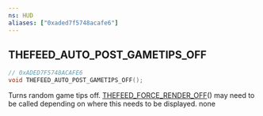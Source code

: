 ```yaml
---
ns: HUD
aliases: ["0xaded7f5748acafe6"]
---
```

## THEFEED_AUTO_POST_GAMETIPS_OFF

```c
// 0xADED7F5748ACAFE6
void THEFEED_AUTO_POST_GAMETIPS_OFF();
```

Turns random game tips off. [THEFEED_FORCE_RENDER_OFF](#_0x583049884A2EEE3C)() may need to be called depending on where this needs to be displayed.
none

